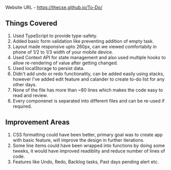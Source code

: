 

Website URL - https://thecse.github.io/To-Do/

## Things Covered

1. Used TypeScript to provide type-safety.
2. Added basic form validation like preventing addition of empty task.
3. Layout made responsive upto 260px, can we viewed comfortabily in phone of 1/2 to 1/3 width of your mobile device.
4. Used Context API for state management and also used multiple hooks to allow re-rendering of value after getting changed.
5. Used localStorage to persist data.
6. Didn't add undo or redo functionality, can be added easily using stacks, however I've added edit feature and calander to create to-do list for any other days.
7. None of the file has more than ~80 lines which makes the code easy to read and review.
8. Every componenet is separated into different files and can be re-used if required.

## Improvement Areas
1. CSS formatting could have been better, primary goal was to create app with basic feature, will improve the design in further iterations.
2. Some line items could have been wrapped into functions by doing some tweeks, it would have improved readiblity and reduce number of lines of code.
3. Features like Undo, Redo, Backlog tasks, Past days pending alert etc.
